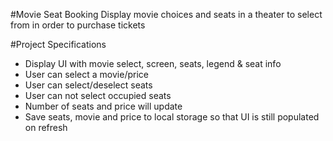 #Movie Seat Booking
Display movie choices and seats in a theater to select from in order to purchase tickets

#Project Specifications
<ul>
<li>Display UI with movie select, screen, seats, legend &amp; seat info</li>
<li>User can select a movie/price</li>
<li>User can select/deselect seats</li>
<li>User can not select occupied seats</li>
<li>Number of seats and price will update</li>
<li>Save seats, movie and price to local storage so that UI is still populated on refresh</li>
</ul>
